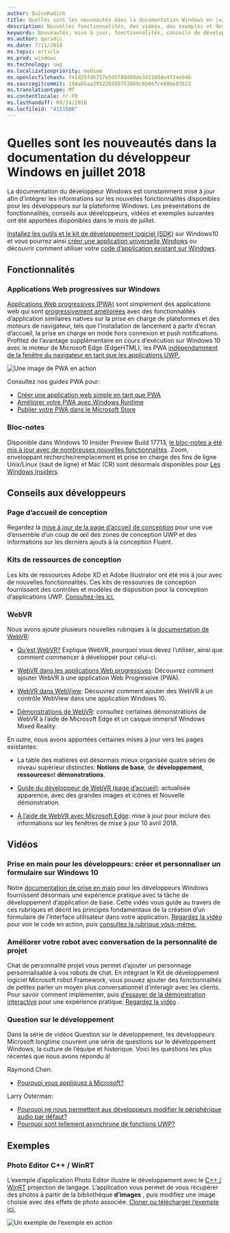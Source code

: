 ```yaml
---
author: QuinnRadich
title: Quelles sont les nouveautés dans la documentation Windows en juillet 2018 - développer des applications UWP
description: Nouvelles fonctionnalités, des vidéos, des exemples et des conseils aux développeurs ont été ajoutées à la documentation du développeur Windows 10 juillet 2018.
keywords: Nouveautés, mise à jour, fonctionnalités, conseils de développeur, Windows 10, juillet
ms.author: quradic
ms.date: 7/11/2018
ms.topic: article
ms.prod: windows
ms.technology: uwp
ms.localizationpriority: medium
ms.openlocfilehash: f41d25fd6757e5d3f80d00de341168de4f34e946
ms.sourcegitcommit: 194ab5aa395226580753869c6b66fce88be83522
ms.translationtype: MT
ms.contentlocale: fr-FR
ms.lasthandoff: 09/24/2018
ms.locfileid: "4151508"
---
```

# <a name="whats-new-in-the-windows-developer-docs-in-july-2018"></a>Quelles sont les nouveautés dans la documentation du développeur Windows en juillet 2018

La documentation du développeur Windows est constamment mise à jour afin d'intégrer les informations sur les nouvelles fonctionnalités disponibles pour les développeurs sur la plateforme Windows. Les présentations de fonctionnalités, conseils aux développeurs, vidéos et exemples suivantes ont été apportées disponibles dans le mois de juillet.

[Installez les outils et le kit de développement logiciel (SDK)](http://go.microsoft.com/fwlink/?LinkId=821431) sur Windows10 et vous pourrez ainsi [créer une application universelle Windows](../get-started/create-uwp-apps.md) ou découvrir comment utiliser votre [code d’application existant sur Windows](../porting/index.md).

## <a name="features"></a>Fonctionnalités

### <a name="progressive-web-apps-on-windows"></a>Applications Web progressives sur Windows

[Applications Web progressives (PWA)](https://developer.microsoft.com/windows/pwa) sont simplement des applications web qui sont [progressivement améliorées](https://wikipedia.org/wiki/Progressive_enhancement) avec des fonctionnalités d’application similaires natives sur la prise en charge de plateformes et des moteurs de navigateur, tels que l’installation de lancement à partir d’écran d’accueil, la prise en charge en mode hors connexion et push notifications. Profitez de l’avantage supplémentaire en cours d’exécution sur Windows 10 avec le moteur de Microsoft Edge (EdgeHTML), les PWA [indépendamment de la fenêtre du navigateur en tant que les applications UWP.](https://docs.microsoft.com/microsoft-edge/progressive-web-apps/windows-features)

![Une image de PWA en action](images/progressive-web-apps.jpg)

Consultez nos guides PWA pour:

* [Créer une application web simple en tant que PWA](https://docs.microsoft.com/microsoft-edge/progressive-web-apps/get-started)
* [Améliorer votre PWA avec Windows Runtime](https://docs.microsoft.com/en-us/microsoft-edge/progressive-web-apps/windows-features)
* [Publier votre PWA dans le Microsoft Store](https://docs.microsoft.com/microsoft-edge/progressive-web-apps/microsoft-store)

### <a name="notepad"></a>Bloc-notes

Disponible dans Windows 10 Insider Preview Build 17713, [le bloc-notes a été mis à jour avec de nombreuses nouvelles fonctionnalités](http://aka.ms/ant-man). Zoom, enveloppant recherche/remplacement et prise en charge des fins de ligne Unix/Linux (saut de ligne) et Mac (CR) sont désormais disponibles pour [Les Windows Insiders](https://insider.windows.com/). 

## <a name="developer-guidance"></a>Conseils aux développeurs

### <a name="design-landing-page"></a>Page d’accueil de conception

Regardez la [mise à jour de la page d’accueil de conception](https://developer.microsoft.com/windows/apps/design) pour une vue d’ensemble d’un coup de œil des zones de conception UWP et des informations sur les derniers ajouts à la conception Fluent.

### <a name="design-toolkits"></a>Kits de ressources de conception

Les kits de ressources Adobe XD et Adobe Illustrator ont été mis à jour avec de nouvelles fonctionnalités. Ces kits de ressources de conception fournissent des contrôles et modèles de disposition pour la conception d’applications UWP. [Consultez-les ici.](../design/downloads/index.md)

### <a name="webvr"></a>WebVR

Nous avons ajouté plusieurs nouvelles rubriques à la [documentation de WebVR](https://docs.microsoft.com/microsoft-edge/webvr/
):

* [Qu’est WebVR?](https://docs.microsoft.com/microsoft-edge/webvr/what-is-webvr
) Explique WebVR, pourquoi vous devez l’utiliser, ainsi que comment commencer à développer pour celui-ci.

* [WebVR dans les applications Web progressives](https://docs.microsoft.com/microsoft-edge/webvr/webvr-in-pwas): Découvrez comment ajouter WebVR à une application Web Progressive (PWA).

* [WebVR dans WebView](https://docs.microsoft.com/microsoft-edge/webvr/webvr-in-webview): Découvrez comment ajouter des WebVR à un contrôle WebView dans une application Windows 10.

* [Démonstrations de WebVR](https://docs.microsoft.com/microsoft-edge/webvr/demos): consultez certaines démonstrations de WebVR à l’aide de Microsoft Edge et un casque immersif Windows Mixed Reality.

En outre, nous avons apportées certaines mises à jour vers les pages existantes:

* La table des matières est désormais mieux organisée quatre séries de niveau supérieur distinctes: **Notions de base**, de **développement**, **ressources**et **démonstrations**.

* [Guide du développeur de WebVR (page d’accueil)](https://docs.microsoft.com/microsoft-edge/webvr/): actualisée apparence, avec des grandes images et icônes et Nouvelle démonstration.

* [À l’aide de WebVR avec Microsoft Edge](https://docs.microsoft.com/microsoft-edge/webvr/webvr-with-edge): mise à jour pour inclure des informations sur les fenêtres de mise à jour 10 avril 2018.

## <a name="videos"></a>Vidéos

### <a name="get-started-for-devs-create-and-customize-a-form-on-windows-10"></a>Prise en main pour les développeurs: créer et personnaliser un formulaire sur Windows 10

Notre [documentation de prise en main](../get-started/index.md) pour les développeurs Windows fournissent désormais une expérience pratique avec la tâche de développement d’application de base. Cette vidéo vous guide au travers de ces rubriques et décrit les principes fondamentaux de la création d’un formulaire de l’interface utilisateur dans votre application. [Regardez la vidéo](https://www.youtube.com/watch?v=AgngKzq4hKI&feature=youtu.be) pour voir le code en action, puis [consultez la rubrique vous-même.](http://aka.ms/CreateForms)

### <a name="enhance-your-bot-with-project-personality-chat"></a>Améliorer votre robot avec conversation de la personnalité de projet

Chat de personnalité projet vous permet d’ajouter un personnage personnalisable à vos robots de chat. En intégrant le Kit de développement logiciel Microsoft robot Framework, vous pouvez ajouter des fonctionnalités de petites parler un moyen plus conversationnel d’interagir avec les clients. Pour savoir comment implémenter, puis [d’essayer de la démonstration interactive](http://aka.ms/PersonalityChat) pour une expérience pratique, [Regardez la vidéo](https://www.youtube.com/watch?v=5C_uD8g2QKg&feature=youtu.be) .

### <a name="one-dev-question"></a>Question sur le développement

Dans la série de vidéos Question sur le développement, les développeurs Microsoft longtime couvrent une série de questions sur le développement Windows, la culture de l’équipe et historique. Voici les questions les plus récentes que nous avons répondu à!

Raymond Chen:

* [Pourquoi vous appliquez à Microsoft?](https://www.youtube.com/watch?v=oL8ymamkEMU&feature=youtu.be)

Larry Osterman:

* [Pourquoi ne nous permettent aux développeurs modifier le périphérique audio par défaut?](https://www.youtube.com/watch?v=6aNUoVfbnmg&feature=youtu.be)
* [Pourquoi sont tellement asynchrone de fonctions UWP?](https://www.youtube.com/watch?v=5M724QIy1Mk&feature=youtu.be)

## <a name="samples"></a>Exemples

### <a name="photo-editor-cwinrt"></a>Photo Editor C++ / WinRT

L’exemple d’application Photo Editor illustre le développement avec le [C++ / WinRT](../cpp-and-winrt-apis/intro-to-using-cpp-with-winrt.md) projection de langage. L’application vous permet de vous récupérer des photos à partir de la bibliothèque **d’images** , puis modifiez une image choisie avec des effets de photo associée. [Cloner ou télécharger l’exemple ici.](https://github.com/Microsoft/Windows-appsample-photo-editor)

![Un exemple de l’exemple en action](images/photo-editor-banner.png)
